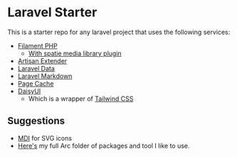 # Laravel Starter

This is a starter repo for any laravel project that uses the following services:

-   [Filament PHP](https://filamentphp.com/)
    -   [With spatie media library plugin](https://github.com/filamentphp/spatie-laravel-media-library-plugin)
-   [Artisan Extender](https://github.com/timwassenburg/laravel-artisan-extender)
-   [Laravel Data](https://spatie.be/docs/laravel-data/v3/installation-setup)
-   [Laravel Markdown](https://spatie.be/docs/laravel-markdown/v1/installation-setup)
-   [Page Cache](https://github.com/JosephSilber/page-cache)
-   [DaisyUI](https://daisyui.com/docs/install/)
    -   Which is a wrapper of [Tailwind CSS](https://tailwindcss.com/docs/guides/laravel)

## Suggestions

-   [MDI](https://pictogrammers.com/library/mdi/) for SVG icons
-   [Here's](https://arc.net/folder/78541B51-3440-4F15-9877-AF76A2D92706) my full Arc folder of packages and tool I like to use.
